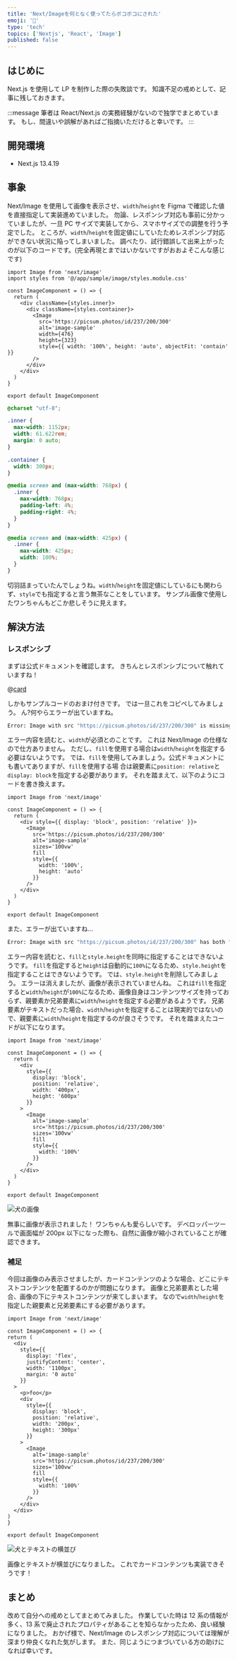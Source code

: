```yaml
---
title: 'Next/Imageを何となく使ってたらボコボコにされた'
emoji: '🤕'
type: 'tech'
topics: ['Nextjs', 'React', 'Image']
published: false
---
```


## はじめに

Next.js を使用して LP を制作した際の失敗談です。
知識不足の戒めとして、記事に残しておきます。

:::message
筆者は React/Next.js の実務経験がないので独学でまとめています。
もし、間違いや誤解があればご指摘いただけると幸いです。
:::

## 開発環境

- Next.js 13.4.19

## 事象

Next/Image を使用して画像を表示させ、`width`/`height`を Figma で確認した値を直接指定して実装進めていました。
勿論、レスポンシブ対応も事前に分かっていましたが、一旦 PC サイズで実装してから、スマホサイズでの調整を行う予定でした。
ところが、`width`/`height`を固定値にしていたためレスポンシブ対応ができない状況に陥ってしまいました。
調べたり、試行錯誤して出来上がったのが以下のコードです。(完全再現とまではいかないですがおおよそこんな感じです)

```tsx:ImageComponent
import Image from 'next/image'
import styles from '@/app/sample/image/styles.module.css'

const ImageComponent = () => {
  return (
    <div className={styles.inner}>
      <div className={styles.container}>
        <Image
          src='https://picsum.photos/id/237/200/300'
          alt='image-sample'
          width={476}
          height={323}
          style={{ width: '100%', height: 'auto', objectFit: 'contain' }}
        />
      </div>
    </div>
  )
}

export default ImageComponent
```

```css:styles.module.css
@charset "utf-8";

.inner {
  max-width: 1152px;
  width: 61.622rem;
  margin: 0 auto;
}

.container {
  width: 300px;
}

@media screen and (max-width: 768px) {
  .inner {
    max-width: 768px;
    padding-left: 4%;
    padding-right: 4%;
  }
}

@media screen and (max-width: 425px) {
  .inner {
    max-width: 425px;
    width: 100%;
  }
}
```

切羽詰まっていたんでしょうね。`width`/`height`を固定値にしているにも関わらず、`style`でも指定すると言う無茶なことをしています。
サンプル画像で使用したワンちゃんもどこか悲しそうに見えます。

## 解決方法

### レスポンシブ

まずは公式ドキュメントを確認します。
きちんとレスポンシブについて触れていますね！

@[card](https://nextjs.org/docs/app/building-your-application/optimizing/images#responsive)

しかもサンプルコードのおまけ付きです。
では一旦これをコピペしてみましょう。
ん?何やらエラーが出ていますね。

```bash
Error: Image with src "https://picsum.photos/id/237/200/300" is missing required "width" property.
```

エラー内容を読むと、`width`が必須とのことです。
これは Next/Image の仕様なので仕方ありません。
ただし、`fill`を使用する場合は`width`/`height`を指定する必要はないようです。
では、`fill`を使用してみましょう。公式ドキュメントにも書いてありますが、`fill`を使用する場
合は親要素に`position: relative`と`display: block`を指定する必要があります。
それを踏まえて、以下のようにコードを書き換えます。

```tsx:ImageComponent
import Image from 'next/image'

const ImageComponent = () => {
  return (
    <div style={{ display: 'block', position: 'relative' }}>
      <Image
        src='https://picsum.photos/id/237/200/300'
        alt='image-sample'
        sizes='100vw'
        fill
        style={{
          width: '100%',
          height: 'auto'
        }}
      />
    </div>
  )
}

export default ImageComponent
```

また、エラーが出ていますね…

```bash
Error: Image with src "https://picsum.photos/id/237/200/300" has both "fill" and "style.height" properties. Images with "fill" always use height 100% - it cannot be modified.
```

エラー内容を読むと、`fill`と`style.height`を同時に指定することはできないようです。
`fill`を指定すると`height`は自動的に`100%`になるため、`style.height`を指定することはできないようです。
では、`style.height`を削除してみましょう。
エラーは消えましたが、画像が表示されていませんね。
これは`fill`を指定すると`width`/`height`が`100%`になるため、画像自身はコンテンツサイズを持っておらず、親要素か兄弟要素に`width`/`height`を指定する必要があるようです。
兄弟要素がテキストだった場合、`width`/`height`を指定することは現実的ではないので、親要素に`width`/`height`を指定するのが良さそうです。
それを踏まえたコードが以下になります。

```tsx:ImageComponent
import Image from 'next/image'

const ImageComponent = () => {
  return (
    <div
      style={{
        display: 'block',
        position: 'relative',
        width: '400px',
        height: '600px'
      }}
    >
      <Image
        alt='image-sample'
        src='https://picsum.photos/id/237/200/300'
        sizes='100vw'
        fill
        style={{
          width: '100%'
        }}
      />
    </div>
  )
}

export default ImageComponent
```

![犬の画像](/images/next-image-1.png)

無事に画像が表示されました！
ワンちゃんも愛らしいです。
デベロッパーツールで画面幅が 200px 以下になった際も、自然に画像が縮小されていることが確認できます。

### 補足

今回は画像のみ表示させましたが、カードコンテンツのような場合、どこにテキストコンテンツを配置するのかが問題になります。
画像と兄弟要素とした場合、画像の下にテキストコンテンツが来てしまいます。
なので`width`/`height`を指定した親要素と兄弟要素にする必要があります。

```tsx:ImageComponent
import Image from 'next/image'

const ImageComponent = () => {
return (
  <div
    style={{
      display: 'flex',
      justifyContent: 'center',
      width: '1100px',
      margin: '0 auto'
    }}
  >
    <p>foo</p>
    <div
      style={{
        display: 'block',
        position: 'relative',
        width: '200px',
        height: '300px'
      }}
    >
      <Image
        alt='image-sample'
        src='https://picsum.photos/id/237/200/300'
        sizes='100vw'
        fill
        style={{
          width: '100%'
        }}
      />
    </div>
  </div>
)
}

export default ImageComponent
```

![犬とテキストの横並び](/images/next-image-2.png)

画像とテキストが横並びになりました。
これでカードコンテンツも実装できそうです！

## まとめ

改めて自分への戒めとしてまとめてみました。
作業していた時は 12 系の情報が多く、13 系で廃止されたプロパティがあることを知らなかったため、良い経験になりました。
おかげ様で、Next/Image のレスポンシブ対応については理解が深まり仲良くなれた気がします。
また、同じようにつまづいている方の助けになれば幸いです。
